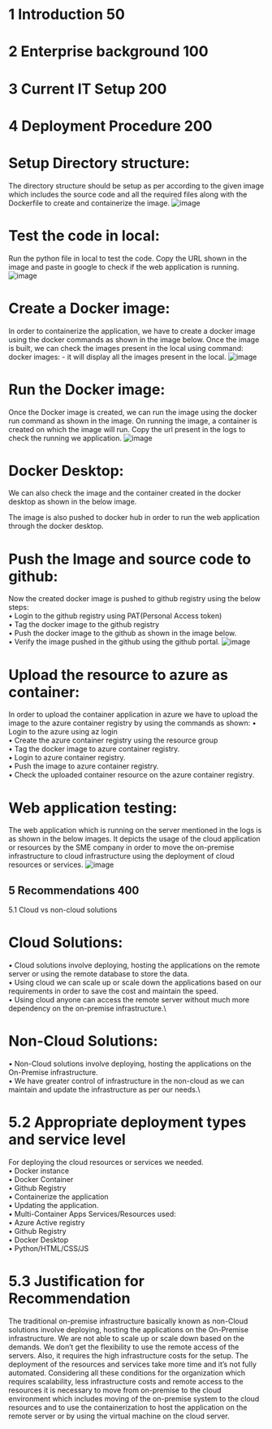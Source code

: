 
 
# 1	Introduction 50
# 2	Enterprise background 100
# 3	Current IT Setup 200
# 4	Deployment Procedure 200
# Setup Directory structure:
The directory structure should be setup as per according to the given image which includes the source code and all the required files along with the Dockerfile to create and containerize the image.
 ![image](https://github.com/lankatarun3/cloud-web-app/assets/133871675/ad4017b0-d6d5-4a92-8262-e1f5f527e6fa)

# Test the code in local:
Run the python file in local to test the code. Copy the URL shown in the image and paste in google to check if the web application is running.
 ![image](https://github.com/lankatarun3/cloud-web-app/assets/133871675/8c661c42-b5b9-4853-a606-8be1f1dfd167)

# Create a Docker image:
In order to containerize the application, we have to create a docker image using the docker commands as shown in the image below.
Once the image is built, we can check the images present in the local using command: 
docker images: - it will display all the images present in the local.
 ![image](https://github.com/lankatarun3/cloud-web-app/assets/133871675/19331dee-ea28-4c5b-94f9-74b5199b33e5)

# Run the Docker image:
Once the Docker image is created, we can run the image using the docker run command as shown in the image.
On running the image, a container is created on which the image will run. Copy the url present in the logs to check the running we application.
 ![image](https://github.com/lankatarun3/cloud-web-app/assets/133871675/87cc7301-27ce-42e3-8fee-9fc63fc39542)

# Docker Desktop:
We can also check the image and the container created in the docker desktop as shown in the below image.
 
The image is also pushed to docker hub in order to run the web application through the docker desktop.
 
# Push the Image and source code to github:
Now the created docker image is pushed to github registry using the below steps:\
•	Login to the github registry using PAT(Personal Access token)\
•	Tag the docker image to the github registry\
•	Push the docker image to the github as shown in the image below.\
•	Verify the image pushed in the github using the github portal.
 ![image](https://github.com/lankatarun3/cloud-web-app/assets/133871675/80e17b55-27b3-4c9a-8af9-f8640d116a16)

# Upload the resource to azure as container:
In order to upload the container application in azure we have to upload the image to the azure container registry by using the commands as shown:
•	Login to the azure using az login\
•	Create the azure container registry using the resource group\
•	Tag the docker image to azure container registry.\
•	Login to azure container registry.\
•	Push the image to azure container registry.\
•	Check the uploaded container resource on the azure container registry.
 
# Web application testing:
The web application which is running on the server mentioned in the logs is as shown in the below images. It depicts the usage of the cloud application or resources by the SME company in order to move the on-premise infrastructure to cloud infrastructure using the deployment of cloud resources or services.
 ![image](https://github.com/lankatarun3/cloud-web-app/assets/133871675/82b64071-7a48-4d83-a0d2-4460e591102d)

 
 
## 5	Recommendations 400
5.1	Cloud vs non-cloud solutions
# Cloud Solutions:
•	Cloud solutions involve deploying, hosting the applications on the remote server or using the remote database to store the data.\
•	Using cloud we can scale up or scale down the applications based on our requirements in order to save the cost and maintain the speed.\
•	Using cloud anyone can access the remote server without much more dependency on the on-premise infrastructure.\
# Non-Cloud Solutions:
•	Non-Cloud solutions involve deploying, hosting the applications on the On-Premise infrastructure.\
•	We have greater control of infrastructure in the non-cloud as we can maintain and update the infrastructure as per our needs.\
# 5.2	Appropriate deployment types and service level
For deploying the cloud resources or services we needed.\
•	Docker instance\
•	Docker Container\
•	Github Registry\
•	Containerize the application\
•	Updating the application.\
•	Multi-Container Apps
Services/Resources used:\
•	Azure Active registry\
•	Github Registry\
•	Docker Desktop\
•	Python/HTML/CSS/JS
# 5.3	Justification for Recommendation
The traditional on-premise infrastructure basically known as non-Cloud solutions involve deploying, hosting the applications on the On-Premise infrastructure. We are not able to scale up or scale down based on the demands. 
We don’t get the flexibility to use the remote access of the servers. Also, it requires the high infrastructure costs for the setup. The deployment of the resources and services take more time and it’s not fully automated.
Considering all these conditions for the organization which requires scalability, less infrastructure costs and remote access to the resources it is necessary to move from on-premise to the cloud environment which includes moving of the on-premise system to the cloud resources and to use the containerization to host the application on the remote server or by using the virtual machine on the cloud server.

